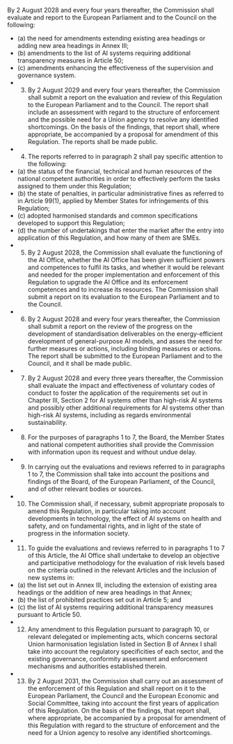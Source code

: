 By  2  August  2028  and  every  four  years  thereafter,  the  Commission  shall  evaluate  and  report  to  the  European Parliament  and  to  the  Council  on  the  following:
- (a) the  need  for  amendments  extending existing  area  headings  or  adding  new  area  headings  in  Annex  III;
- (b) amendments to the list of AI systems requiring additional  transparency  measures  in  Article  50;
- (c) amendments enhancing the effectiveness of  the  supervision  and  governance  system.
- 3. By 2 August 2029 and every four years thereafter, the Commission shall submit a report on the evaluation and review of this Regulation to the European Parliament and to the Council. The report shall include an assessment with regard to the structure of enforcement and the possible need for a Union agency to resolve any identified shortcomings. On the basis of the  findings,  that  report  shall,  where  appropriate,  be  accompanied  by  a  proposal  for  amendment  of  this  Regulation.  The reports  shall  be  made  public.
- 4. The reports referred  to  in  paragraph  2  shall  pay  specific  attention  to  the  following:
- (a) the status of  the financial, technical and human resources of the national competent authorities in order  to effectively perform the tasks  assigned  to  them  under  this  Regulation;
- (b) the  state  of  penalties,  in  particular  administrative  fines  as  referred  to  in  Article  99(1),  applied  by  Member  States  for infringements of  this  Regulation;
- (c) adopted harmonised standards and common specifications developed to support this Regulation;
- (d) the number of undertakings that enter the market after the entry into application of this Regulation, and how many of them are SMEs.
- 5. By 2 August 2028, the Commission shall evaluate the functioning of the AI Office, whether  the AI Office has been given  sufficient  powers  and  competences  to  fulfil  its  tasks,  and  whether  it  would  be  relevant  and  needed  for  the  proper implementation  and  enforcement  of  this  Regulation  to  upgrade  the  AI  Office  and  its  enforcement  competences  and  to increase  its  resources.  The  Commission  shall  submit  a  report  on  its  evaluation  to  the  European  Parliament  and  to  the Council.
- 6. By 2 August 2028 and every four years thereafter, the Commission shall submit a report on the review of the progress on the development of standardisation deliverables on the energy-efficient development of general-purpose AI models, and asses the need for further measures or actions, including binding measures or actions. The report shall be submitted to the European Parliament and to the Council, and it shall  be  made  public.
- 7. By  2  August  2028  and  every  three  years  thereafter,  the  Commission  shall  evaluate  the  impact  and  effectiveness  of voluntary codes  of  conduct  to  foster  the  application  of  the  requirements  set  out  in  Chapter  III,  Section  2  for  AI  systems other than high-risk AI systems and possibly other additional requirements for AI systems other than high-risk AI systems, including as  regards  environmental  sustainability.
- 8. For the purposes of paragraphs 1 to 7, the Board, the Member States and national competent authorities shall provide the  Commission with information upon its request and without undue delay.
- 9. In carrying out the evaluations and reviews referred to in paragraphs 1 to 7, the Commission shall take into account the positions and findings of the Board, of the European Parliament, of the Council, and of other relevant bodies or sources.
- 10. The Commission shall, if necessary, submit appropriate proposals to amend this Regulation, in particular taking into account developments in technology, the effect of AI systems on health and safety, and on fundamental rights, and in light of  the  state  of  progress  in  the  information  society.
- 11. To guide the evaluations and reviews referred to in paragraphs 1 to 7 of this Article, the AI Office shall undertake to develop an objective  and  participative  methodology  for  the  evaluation  of  risk  levels  based  on  the  criteria  outlined  in  the relevant  Articles  and  the  inclusion  of  new  systems  in:
- (a) the list  set out  in  Annex  III,  including  the  extension of existing area headings or  the addition of new area headings in that  Annex;
- (b) the  list  of  prohibited  practices  set  out  in  Article  5;  and
- (c) the  list  of  AI  systems  requiring  additional  transparency  measures  pursuant  to  Article  50.
- 12. Any amendment to this Regulation pursuant to paragraph  10, or  relevant  delegated  or  implementing  acts,  which concerns  sectoral  Union  harmonisation  legislation  listed  in  Section  B  of  Annex  I  shall  take  into  account  the  regulatory specificities  of  each  sector,  and  the  existing  governance,  conformity  assessment  and  enforcement  mechanisms  and authorities  established  therein.
- 13. By 2 August 2031, the Commission shall carry out an assessment of the enforcement of this Regulation and shall report  on  it  to  the  European  Parliament,  the  Council  and  the  European  Economic  and  Social  Committee,  taking  into account the first years of application of this Regulation. On the basis of the findings, that report shall, where appropriate, be accompanied by a proposal for amendment of this Regulation with regard to the structure of enforcement and the need for a  Union  agency  to  resolve  any  identified  shortcomings.
